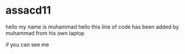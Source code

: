 # assacd11

hello my name is muhammad
hello this line of code has been added by muhammad from his own laptop 

if you can see me 